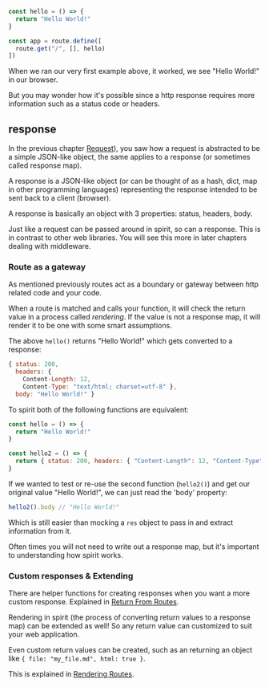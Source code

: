 ```js
const hello = () => {
  return "Hello World!"
}

const app = route.define([
  route.get("/", [], hello)
])
```

When we ran our very first example above, it worked, we see "Hello World!" in our browser. 

But you may wonder how it's possible since a http response requires more information such as a status code or headers.

## response

In the previous chapter [Request](request.md)), you saw how a request is abstracted to be a simple JSON-like object, the same applies to a response (or sometimes called response map).

A response is a JSON-like object (or can be thought of as a hash, dict, map in other programming languages) representing the response intended to be sent back to a client (browser).

A response is basically an object with 3 properties: status, headers, body.

Just like a request can be passed around in spirit, so can a response. This is in contrast to other web libraries. You will see this more in later chapters dealing with middleware.

### Route as a gateway

As mentioned previously routes act as a boundary or gateway between http related code and your code.

When a route is matched and calls your function, it will check the return value in a process called _rendering_. If the value is not a response map, it will render it to be one with some smart assumptions.

The above `hello()` returns "Hello World!" which gets converted to a response:
```js
{ status: 200, 
  headers: {
    Content-Length: 12,
    Content-Type: "text/html; charset=utf-8" },
  body: "Hello World!" }
```

To spirit both of the following functions are equivalent:
```js
const hello = () => {
  return "Hello World!"
}

const hello2 = () => {
  return { status: 200, headers: { "Content-Length": 12, "Content-Type": "text/html; charset=utf-8" }, body: "Hello World!" }
}
```

If we wanted to test or re-use the second function (`hello2()`) and get our original value "Hello World!", we can just read the 'body' property:
```js
hello2().body // "Hello World!"
```
Which is still easier than mocking a `res` object to pass in and extract information from it.

Often times you will not need to write out a response map, but it's important to understanding how spirit works.


### Custom responses & Extending

There are helper functions for creating responses when you want a more custom response. Explained in [Return From Routes](return-from-routes.md).

Rendering in spirit (the process of converting return values to a response map) can be extended as well! So any return value can customized to suit your web application.

Even custom return values can be created, such as an returning an object like `{ file: "my_file.md", html: true }`.

This is explained in [Rendering Routes](rendering-routes.md).


